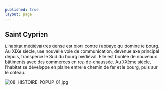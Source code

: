 ```yaml
---
published: true
layout: page
---
```

## Saint Cyprien

L’habitat médiéval très dense est blotti contre l’abbaye qui domine le bourg. Au XIXe siècle, une nouvelle voie de communication, devenue axe principal depuis, transperce le Sud du bourg médiéval. Elle est bordée de nouveaux bâtiments avec des commerces en rez-de-chaussée. Au XXème siècle, l’habitat se développe en plaine entre le chemin de fer et le bourg, puis sur le coteau.

![08_HISTOIRE_POPUP_01.jpg]({{site.baseurl}}/data/images/8/histoire/08_HISTOIRE_POPUP_01.jpg)

